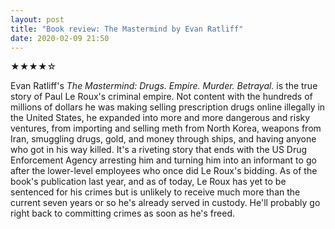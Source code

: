 ```yaml
---
layout: post
title: "Book review: The Mastermind by Evan Ratliff"
date: 2020-02-09 21:50
---
```


★★★★☆

Evan Ratliff's *The Mastermind: Drugs. Empire. Murder. Betrayal.* is the true story of Paul Le Roux's criminal empire. Not content with the hundreds of millions of dollars he was making selling prescription drugs online illegally in the United States, he expanded into more and more dangerous and risky ventures, from importing and selling meth from North Korea, weapons from Iran, smuggling drugs, gold, and money through ships, and having anyone who got in his way killed. It's a riveting story that ends with the US Drug Enforcement Agency arresting him and turning him into an informant to go after the lower-level employees who once did Le Roux's bidding. As of the book's publication last year, and as of today, Le Roux has yet to be sentenced for his crimes but is unlikely to receive much more than the current seven years or so he's already served in custody. He'll probably go right back to committing crimes as soon as he's freed.
